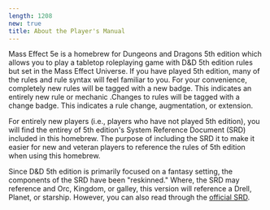 ```yaml
---
length: 1208
new: true
title: About the Player's Manual
---
```


Mass Effect 5e is a homebrew for Dungeons and Dragons 5th edition which allows you to play a tabletop roleplaying game
with D&D 5th edition rules but set in the Mass Effect Universe. If you have played 5th edition, many of the rules
and rule syntax will feel familiar to you. For your convenience, completely new rules will be tagged with a
<v-chip color="secondary" text-color="white" class="v-chip--x-small">new</v-chip> badge. This indicates an entirely new
rule or mechanic .Changes to rules will be tagged with a
<v-chip color="orange accent-2" text-color="black" class="v-chip--x-small">change</v-chip> badge. This indicates a rule
change, augmentation, or extension.

For entirely new players (i.e., players who have not played 5th edition), you will find the entirey of 5th edition's
System Reference Document (SRD) included in this homebrew. The purpose of including the SRD it to make it easier for
new and veteran players to reference the rules of 5th edition when using this homebrew.

Since D&D 5th edition is primarily focused on a fantasy setting, the components of the SRD have been "reskinned." Where,
the SRD may reference and Orc, Kingdom, or galley, this version will reference a Drell, Planet, or starship. However, you
can also read through the <a href="http://dnd.wizards.com/articles/features/basicrules" target="_blank">official SRD</a>.